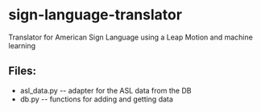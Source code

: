 # sign-language-translator
Translator for American Sign Language using a Leap Motion and machine learning

## Files:
- asl\_data.py -- adapter for the ASL data from the DB
- db.py -- functions for adding and getting data
